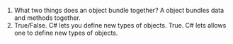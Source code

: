 1. What two things does an object bundle together?
   A object bundles data and methods together.
2. True/False. C# lets you define new types of objects.
   True. C# lets allows one to define new types of objects.
